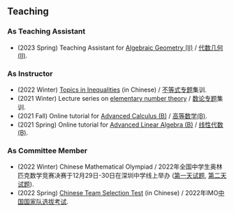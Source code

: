 ## Teaching

### As Teaching Assistant

- (2023 Spring) Teaching Assistant for [Algebraic Geometry (II)](./AGII23/AGII23.md) / [代数几何(II)](./AGII23/AGII23.md).

### As Instructor

- (2022 Winter) [Topics in Inequalities](./ineq/ineq.md) (in Chinese) / [不等式专题](./ineq/ineq.md)集训.
- (2021 Winter) Lecture series on [elementary number theory](./imont/imont.md) / [数论专题](./imont/imont.md)集训.
- (2021 Fall) Online tutorial for [Advanced Calculus (B)](./cal2021/cal2021.md) / [高等数学(B)](./cal2021/cal2021.md).
- (2021 Spring) Online tutorial for [Advanced Linear Algebra (B)]() / [线性代数(B)]().

### As Committee Member

- (2022 Winter) Chinese Mathematical Olympiad / 2022                 年全国中学生奥林匹克数学竞赛决赛于12月29日-30日在深圳中学线上举办 ([第一天试题](./miscellanea/1229B.pdf), [第二天试题](./miscellanea/1230A.pdf)).
- (2022 Spring) [Chinese Team Selection Test](./miscellanea/2022集训队二期终稿.pdf) (in Chinese) / 2022年IMO[中国国家队选拔考试](./miscellanea/2022集训队二期终稿.pdf). 







